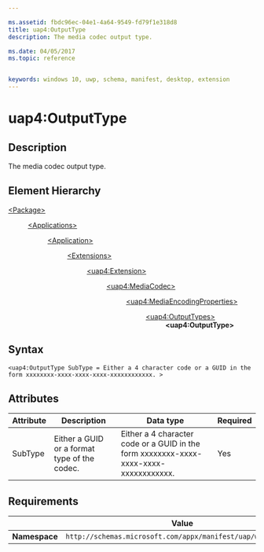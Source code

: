 ```yaml
---

ms.assetid: fbdc96ec-04e1-4a64-9549-fd79f1e318d8
title: uap4:OutputType
description: The media codec output type.

ms.date: 04/05/2017
ms.topic: reference


keywords: windows 10, uwp, schema, manifest, desktop, extension 
---
```


# uap4:OutputType

## Description
The media codec output type.

## Element Hierarchy
<dl>
<dt><a href="element-package.md">&lt;Package&gt;</a></dt>
<dd>
<dl>
<dt><a href="element-applications.md">&lt;Applications&gt;</a></dt>
<dd>
<dl>
<dt><a href="element-application.md">&lt;Application&gt;</a></dt>
<dd>
<dl>
<dt><a href="element-1-extensions.md">&lt;Extensions&gt;</a></dt>
<dd>
<dl>
<dt><a href="element-uap4-extension.md">&lt;uap4:Extension&gt;</a></dt>
<dd>
<dl>
<dt><a href="element-uap4-mediacodec.md">&lt;uap4:MediaCodec&gt;</a></dt>
<dd>
<dl>
<dt><a href="element-uap4-MediaEncodingProperties.md">&lt;uap4:MediaEncodingProperties&gt;</a></dt>
<dd>
<dl>
<dt><a href="element-uap4-outputtypes.md">&lt;uap4:OutputTypes&gt;</a></dt>
<dd><b>&lt;uap4:OutputType&gt;</b></dd>
</dl>
</dd>
</dl>
</dd>
</dl>
</dd>
</dl>
</dd>
</dl>
</dd>
</dl>
</dd>
</dl>
</dd>
</dl>

## Syntax
```syntax
<uap4:OutputType SubType = Either a 4 character code or a GUID in the form xxxxxxxx-xxxx-xxxx-xxxx-xxxxxxxxxxxx. >                 
```

## Attributes
| Attribute | Description | Data type | Required |
|-----------|-------------|-----------|----------|
| SubType | Either a GUID or a format type of the codec. | Either a 4 character code or a GUID in the form xxxxxxxx-xxxx-xxxx-xxxx-xxxxxxxxxxxx. | Yes |

## Requirements

|   | Value |
|--|--|
| **Namespace** | `http://schemas.microsoft.com/appx/manifest/uap/windows10/4` |
